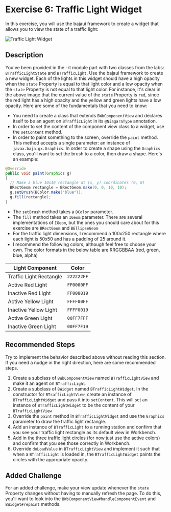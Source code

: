 # Exercise 6: Traffic Light Widget
In this exercise, you will use the bajaui framework to create a widget that allows you to view the state of a traffic light:

![Traffic Light Widget](../images/TrafficLightWidget.PNG)

## Description
You've been provided in the -rt module part with two classes from the labs: `BTrafficLightState` and `BTrafficLight`. Use the bajaui framework to create a new widget. Each of the lights in this widget should have a high opacity when the `state` Property is equal to that light color and a low opacity when the `state` Property is not equal to that light color. For instance, it's clear in the above image that the current value of the `state` Property is `red`, since the red light has a high opacity and the yellow and green lights have a low opacity. Here are some of the fundamentals that you need to know:
* You need to create a class that extends `BWbComponentView` and declares itself to be an agent on `BTrafficLight` in its `@NiagaraType` annotation.
* In order to set the content of the component view class to a widget, use the `setContent` method.
* In order to paint something to the screen, override the `paint` method. This method accepts a single parameter: an instance of `javax.baja.gx.Graphics`.  In order to create a shape using the `Graphics` class, you'll want to set the brush to a color, then draw a shape. Here's an example:

```java
@Override
public void paint(Graphics g)
{
  // Make a blue 10x10 rectangle at (x, y) coordinates (0, 0)
  BRectGeom rectangle = BRectGeom.make(0, 0, 10, 10);
  g.setBrush(BColor.make("blue"));
  g.fill(rectangle);
}
```

  * The `setBrush` method takes a `BColor` parameter.
  * The `fill` method takes an `IGeom` parameter. There are several implementations of `IGeom`, but the ones you should care about for this exercise are `BRectGeom` and `BEllipseGeom`
  * For the traffic light dimensions, I recommend a 100x250 rectangle where each light is 50x50 and has a padding of 25 around it.
  * I recommend the following colors, although feel free to choose your own. The color formats in the below table are RRGGBBAA (red, green, blue, alpha)

| Light Component | Color |
| --------------- | ----- |
| Traffic Light Rectangle | `222222FF` |
| Active Red Light | `FF0000FF` |
| Inactive Red Light | `FF000019` |
| Active Yellow Light | `FFFF00FF` |
| Inactive Yellow Light | `FFFF0019` |
| Active Green Light | `00FF7FFF` |
| Inactive Green Light | `00FF7F19` |

## Recommended Steps
Try to implement the behavior described above without reading this section. If you need a nudge in the right direction, here are some recommended steps.

1. Create a subclass of `BWbComponentView` named `BTrafficLightView` and make it an agent on `BTrafficLight`.
2. Create a subclass of `BWidget` named `BTrafficLightWidget`. In the constructor for `BTrafficLightView`, create an instance of `BTrafficLightWidget` and pass it into `setContent`. This will set an instance of `BTrafficLightWidget` to be the content of your `BTrafficLightView`
3. Override the `paint` method in `BTrafficLightWidget` and use the `Graphics` parameter to draw the traffic light rectangle.
4. Add an instance of `BTrafficLight` to a running station and confirm that you see your traffic light rectangle as its default view in Workbench.
5. Add in the three traffic light circles (for now just use the active colors) and confirm that you see those correctly in Workbench.
6. Override `doLoadValue` in `BTrafficLightView` and implement it such that when a `BTrafficLight` is loaded in, the `BTrafficLightWidget` paints the circles with the appropriate opacity.

## Added Challenge
For an added challenge, make your view update whenever the `state` Property changes without having to manually refresh the page. To do this, you'll want to look into the `BWbComponentView#handleComponentEvent` and `BWidget#repaint` methods.
